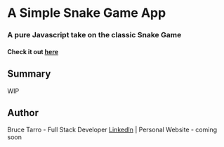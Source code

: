 # A Simple Snake Game App

### A pure Javascript take on the classic Snake Game

#### Check it out [here](https://btarro.github.io/snake-game)

<!-- ![](images/calc_README.png) -->

## Summary

WIP

<!-- This app was written using basic HTML, CSS, and JavaScript (no libraries). The focus of this project was to provide a basic calculator that could perform essential operations such as addition, subtraction, multiplication, and division. Additonally, the calculator can perform continuous operation.

In the future I'd like to:

- Simplify the logic/lines of code with a custom parser
- Add memory functionality
- Support advanced operation -->

## Author

Bruce Tarro - Full Stack Developer [LinkedIn](https://www.linkedin.com/in/bruce-tarro/) | Personal Website - coming soon
